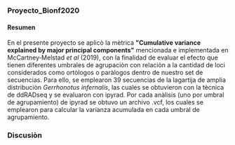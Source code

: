 ### Proyecto_Bionf2020 

#### Resumen

En el presente proyecto se aplicò la mètrica **"Cumulative variance explained by major principal components"** mencionada e implementada en McCartney‐Melstad *et al* (2019), con la finalidad de evaluar el efecto que tienen diferentes umbrales de agrupaciòn con relaciòn a la cantidad de loci considerados como ortòlogos o paràlogos dentro de nuestro set de secuencias. Para ello, se emplearon 39 secuencias de la lagartija de amplia distribuciòn *Gerrhonotus infernalis*, las cuales se obtuvieron con la tècnica de ddRADseq y se evaluaron con ipyrad. Por cada anàlisis (uno por umbral de agrupamiento) de ipyrad se obtuvo un archivo .vcf, los cuales se emplearon para calcular la varianza acumulada en cada umbral de agrupamiento.

### Discusiòn
